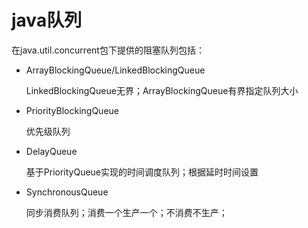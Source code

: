 # java队列
   在java.util.concurrent包下提供的阻塞队列包括：
-   ArrayBlockingQueue/LinkedBlockingQueue

    LinkedBlockingQueue无界；ArrayBlockingQueue有界指定队列大小
-   PriorityBlockingQueue

    优先级队列
-   DelayQueue

    基于PriorityQueue实现的时间调度队列；根据延时时间设置
-   SynchronousQueue

    同步消费队列；消费一个生产一个；不消费不生产；

